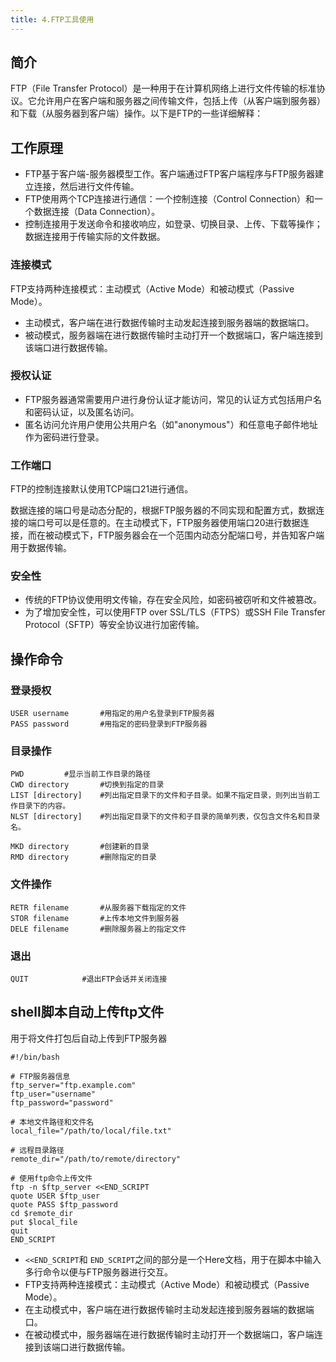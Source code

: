 ```yaml
---
title: 4.FTP工具使用
---
```

## 简介

FTP（File Transfer Protocol）是一种用于在计算机网络上进行文件传输的标准协议。它允许用户在客户端和服务器之间传输文件，包括上传（从客户端到服务器）和下载（从服务器到客户端）操作。以下是FTP的一些详细解释：

## 工作原理

* FTP基于客户端-服务器模型工作。客户端通过FTP客户端程序与FTP服务器建立连接，然后进行文件传输。
* FTP使用两个TCP连接进行通信：一个控制连接（Control Connection）和一个数据连接（Data Connection）。
* 控制连接用于发送命令和接收响应，如登录、切换目录、上传、下载等操作；数据连接用于传输实际的文件数据。

### 连接模式

FTP支持两种连接模式：主动模式（Active Mode）和被动模式（Passive Mode）。

* 主动模式，客户端在进行数据传输时主动发起连接到服务器端的数据端口。
* 被动模式，服务器端在进行数据传输时主动打开一个数据端口，客户端连接到该端口进行数据传输。

### 授权认证

* FTP服务器通常需要用户进行身份认证才能访问，常见的认证方式包括用户名和密码认证，以及匿名访问。
* 匿名访问允许用户使用公共用户名（如"anonymous"）和任意电子邮件地址作为密码进行登录。

### 工作端口

FTP的控制连接默认使用TCP端口21进行通信。

数据连接的端口号是动态分配的，根据FTP服务器的不同实现和配置方式，数据连接的端口号可以是任意的。在主动模式下，FTP服务器使用端口20进行数据连接，而在被动模式下，FTP服务器会在一个范围内动态分配端口号，并告知客户端用于数据传输。

### 安全性

* 传统的FTP协议使用明文传输，存在安全风险，如密码被窃听和文件被篡改。
* 为了增加安全性，可以使用FTP over SSL/TLS（FTPS）或SSH File Transfer Protocol（SFTP）等安全协议进行加密传输。

## 操作命令

### 登录授权

```
USER username		#用指定的用户名登录到FTP服务器
PASS password		#用指定的密码登录到FTP服务器
```

### 目录操作

```
PWD			#显示当前工作目录的路径
CWD directory		#切换到指定的目录
LIST [directory]	#列出指定目录下的文件和子目录。如果不指定目录，则列出当前工作目录下的内容。
NLST [directory]	#列出指定目录下的文件和子目录的简单列表，仅包含文件名和目录名。

MKD directory		#创建新的目录
RMD directory		#删除指定的目录
```

### 文件操作

```
RETR filename		#从服务器下载指定的文件
STOR filename		#上传本地文件到服务器
DELE filename		#删除服务器上的指定文件
```

### 退出

```
QUIT			#退出FTP会话并关闭连接
```

## shell脚本自动上传ftp文件

用于将文件打包后自动上传到FTP服务器

```
#!/bin/bash

# FTP服务器信息
ftp_server="ftp.example.com"
ftp_user="username"
ftp_password="password"

# 本地文件路径和文件名
local_file="/path/to/local/file.txt"

# 远程目录路径
remote_dir="/path/to/remote/directory"

# 使用ftp命令上传文件
ftp -n $ftp_server <<END_SCRIPT
quote USER $ftp_user
quote PASS $ftp_password
cd $remote_dir
put $local_file
quit
END_SCRIPT
```

* `<<END_SCRIPT`和 `END_SCRIPT`之间的部分是一个Here文档，用于在脚本中输入多行命令以便与FTP服务器进行交互。
* FTP支持两种连接模式：主动模式（Active Mode）和被动模式（Passive Mode）。
* 在主动模式中，客户端在进行数据传输时主动发起连接到服务器端的数据端口。
* 在被动模式中，服务器端在进行数据传输时主动打开一个数据端口，客户端连接到该端口进行数据传输。
